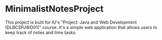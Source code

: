 # MinimalistNotesProject
This project is built for IU's "Project: Java and Web Development (DLBCSPJWD01)" course. It's a simple web application that allows users to keep track of notes and time tasks. 
